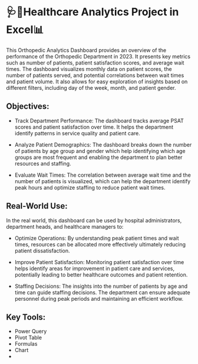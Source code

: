 # **🩺💉Healthcare Analytics Project in Excel📊**

This Orthopedic Analytics Dashboard provides an overview of the performance of the Orthopedic Department in 2023. It presents key metrics such as number of patients, patient satisfaction scores, and average wait times. The dashboard visualizes monthly data on patient scores, the number of patients served, and potential correlations between wait times and patient volume. It also allows for easy exploration of insights based on different filters, including day of the week, month, and patient gender.

## **Objectives:**

- Track Department Performance: The dashboard tracks average PSAT scores and patient satisfaction over time. It helps the department identify patterns in service quality and patient care.

- Analyze Patient Demographics: The dashboard breaks down the number of patients by age group and gender which help identifying which age groups are most frequent and enabling the department to plan better resources and staffing.

- Evaluate Wait Times: The correlation between average wait time and the number of patients is visualized, which can help the department identify peak hours and optimize staffing to reduce patient wait times.


## **Real-World Use:**

In the real world, this dashboard can be used by hospital administrators, department heads, and healthcare managers to:

- Optimize Operations: By understanding peak patient times and wait times, resources can be allocated more effectively ultimately reducing patient dissatisfaction.

- Improve Patient Satisfaction: Monitoring patient satisfaction over time helps identify areas for improvement in patient care and services, potentially leading to better healthcare outcomes and patient retention.

- Staffing Decisions: The insights into the number of patients by age and time can guide staffing decisions. The department can ensure adequate personnel during peak periods and maintaining an efficient workflow.

## **Key Tools:**
- Power Query
- Pivot Table
- Formulas
- Chart
- 

